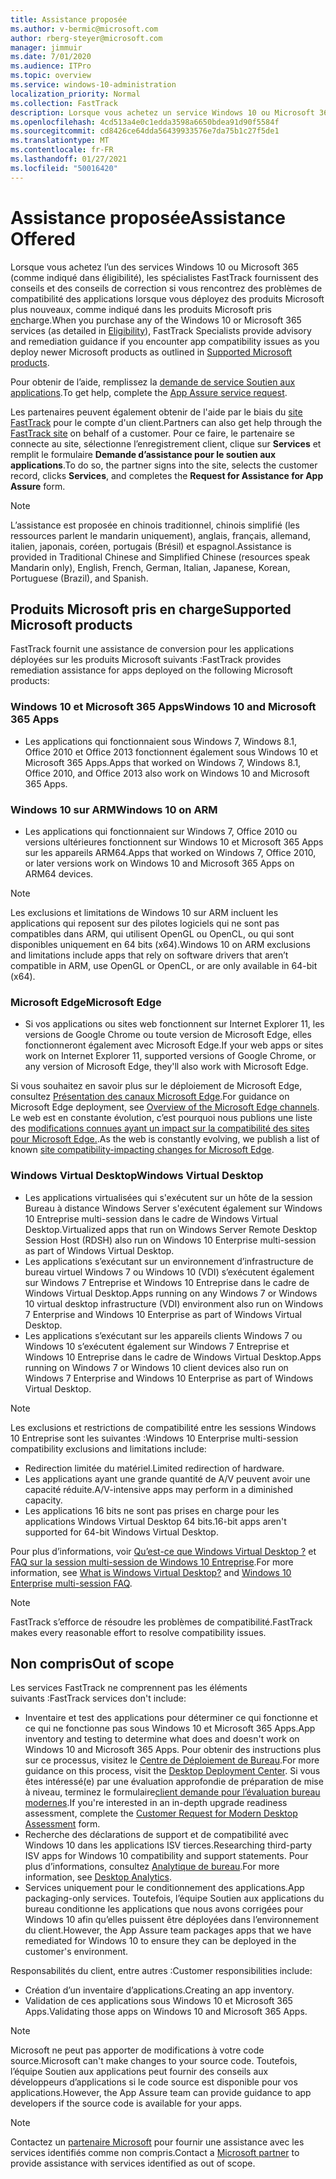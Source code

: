 ```yaml
---
title: Assistance proposée
ms.author: v-bermic@microsoft.com
author: rberg-steyer@microsoft.com
manager: jimmuir
ms.date: 7/01/2020
ms.audience: ITPro
ms.topic: overview
ms.service: windows-10-administration
localization_priority: Normal
ms.collection: FastTrack
description: Lorsque vous achetez un service Windows 10 ou Microsoft 365, des spécialistes FastTrack vous fournissent des conseils et des instructions afin de le déployer vers Windows 10 et Microsoft 365 Apps et de rester à jour sans frais supplémentaires (avec un abonnement éligible).
ms.openlocfilehash: 4cd513a4e0c1edda3598a6650bdea91d90f5584f
ms.sourcegitcommit: cd8426ce64dda56439933576e7da75b1c27f5de1
ms.translationtype: MT
ms.contentlocale: fr-FR
ms.lasthandoff: 01/27/2021
ms.locfileid: "50016420"
---
```

# <a name="assistance-offered"></a><span data-ttu-id="fac1e-103">Assistance proposée</span><span class="sxs-lookup"><span data-stu-id="fac1e-103">Assistance Offered</span></span>  

<span data-ttu-id="fac1e-104">Lorsque vous achetez l’un des services Windows 10 ou [](eligibility.md)Microsoft 365 (comme indiqué dans éligibilité), les spécialistes FastTrack fournissent des conseils et des conseils de correction si vous rencontrez des problèmes de compatibilité des applications lorsque vous déployez des produits Microsoft plus nouveaux, comme indiqué dans les produits Microsoft pris [en](#supported-microsoft-products)charge.</span><span class="sxs-lookup"><span data-stu-id="fac1e-104">When you purchase any of the Windows 10 or Microsoft 365 services (as detailed in [Eligibility](eligibility.md)), FastTrack Specialists provide advisory and remediation guidance if you encounter app compatibility issues as you deploy newer Microsoft products as outlined in [Supported Microsoft products](#supported-microsoft-products).</span></span>

<span data-ttu-id="fac1e-105">Pour obtenir de l’aide, remplissez la [demande de service Soutien aux applications](https://go.microsoft.com/fwlink/?linkid=2022721).</span><span class="sxs-lookup"><span data-stu-id="fac1e-105">To get help, complete the [App Assure service request](https://go.microsoft.com/fwlink/?linkid=2022721).</span></span>

<span data-ttu-id="fac1e-106">Les partenaires peuvent également obtenir de l'aide par le biais du [site FastTrack](https://go.microsoft.com/fwlink/?linkid=780698) pour le compte d'un client.</span><span class="sxs-lookup"><span data-stu-id="fac1e-106">Partners can also get help through the [FastTrack site](https://go.microsoft.com/fwlink/?linkid=780698) on behalf of a customer.</span></span> <span data-ttu-id="fac1e-107">Pour ce faire, le partenaire se connecte au site, sélectionne l’enregistrement client, clique sur **Services** et remplit le formulaire **Demande d’assistance pour le soutien aux applications**.</span><span class="sxs-lookup"><span data-stu-id="fac1e-107">To do so, the partner signs into the site, selects the customer record, clicks **Services**, and completes the **Request for Assistance for App Assure** form.</span></span>

> [!NOTE]
> <span data-ttu-id="fac1e-108">L’assistance est proposée en chinois traditionnel, chinois simplifié (les ressources parlent le mandarin uniquement), anglais, français, allemand, italien, japonais, coréen, portugais (Brésil) et espagnol.</span><span class="sxs-lookup"><span data-stu-id="fac1e-108">Assistance is provided in Traditional Chinese and Simplified Chinese (resources speak Mandarin only), English, French, German, Italian, Japanese, Korean, Portuguese (Brazil), and Spanish.</span></span> 

## <a name="supported-microsoft-products"></a><span data-ttu-id="fac1e-109">Produits Microsoft pris en charge</span><span class="sxs-lookup"><span data-stu-id="fac1e-109">Supported Microsoft products</span></span>

<span data-ttu-id="fac1e-110">FastTrack fournit une assistance de conversion pour les applications déployées sur les produits Microsoft suivants :</span><span class="sxs-lookup"><span data-stu-id="fac1e-110">FastTrack provides remediation assistance for apps deployed on the following Microsoft products:</span></span>

### <a name="windows-10-and-microsoft-365-apps"></a><span data-ttu-id="fac1e-111">Windows 10 et Microsoft 365 Apps</span><span class="sxs-lookup"><span data-stu-id="fac1e-111">Windows 10 and Microsoft 365 Apps</span></span>

- <span data-ttu-id="fac1e-112">Les applications qui fonctionnaient sous Windows 7, Windows 8.1, Office 2010 et Office 2013 fonctionnent également sous Windows 10 et Microsoft 365 Apps.</span><span class="sxs-lookup"><span data-stu-id="fac1e-112">Apps that worked on Windows 7, Windows 8.1, Office 2010, and Office 2013 also work on Windows 10 and Microsoft 365 Apps.</span></span>

### <a name="windows-10-on-arm"></a><span data-ttu-id="fac1e-113">Windows 10 sur ARM</span><span class="sxs-lookup"><span data-stu-id="fac1e-113">Windows 10 on ARM</span></span>

- <span data-ttu-id="fac1e-114">Les applications qui fonctionnaient sur Windows 7, Office 2010 ou versions ultérieures fonctionnent sur Windows 10 et Microsoft 365 Apps sur les appareils ARM64.</span><span class="sxs-lookup"><span data-stu-id="fac1e-114">Apps that worked on Windows 7, Office 2010, or later versions  work on Windows 10 and Microsoft 365 Apps on ARM64 devices.</span></span>

> [!NOTE]
> <span data-ttu-id="fac1e-115">Les exclusions et limitations de Windows 10 sur ARM incluent les applications qui reposent sur des pilotes logiciels qui ne sont pas compatibles dans ARM, qui utilisent OpenGL ou OpenCL, ou qui sont disponibles uniquement en 64 bits (x64).</span><span class="sxs-lookup"><span data-stu-id="fac1e-115">Windows 10 on ARM exclusions and limitations include apps that rely on software drivers that aren’t compatible in ARM, use OpenGL or OpenCL, or are only available in 64-bit (x64).</span></span>

### <a name="microsoft-edge"></a><span data-ttu-id="fac1e-116">Microsoft Edge</span><span class="sxs-lookup"><span data-stu-id="fac1e-116">Microsoft Edge</span></span>

- <span data-ttu-id="fac1e-117">Si vos applications ou sites web fonctionnent sur Internet Explorer 11, les versions de Google Chrome ou toute version de Microsoft Edge, elles fonctionneront également avec Microsoft Edge.</span><span class="sxs-lookup"><span data-stu-id="fac1e-117">If your web apps or sites work on Internet Explorer 11, supported versions of Google Chrome, or any version of Microsoft Edge, they'll also work with Microsoft Edge.</span></span>

<span data-ttu-id="fac1e-118">Si vous souhaitez en savoir plus sur le déploiement de Microsoft Edge, consultez [Présentation des canaux Microsoft Edge](https://docs.microsoft.com/DeployEdge/microsoft-edge-channels).</span><span class="sxs-lookup"><span data-stu-id="fac1e-118">For guidance on Microsoft Edge deployment, see [Overview of the Microsoft Edge channels](https://docs.microsoft.com/DeployEdge/microsoft-edge-channels).</span></span> <span data-ttu-id="fac1e-119">Le web est en constante évolution, c’est pourquoi nous publions une liste des [ modifications connues ayant un impact sur la compatibilité des sites pour Microsoft Edge.](https://docs.microsoft.com/microsoft-edge/web-platform/site-impacting-changes).</span><span class="sxs-lookup"><span data-stu-id="fac1e-119">As the web is constantly evolving, we publish a list of known [site compatibility-impacting changes for Microsoft Edge](https://docs.microsoft.com/microsoft-edge/web-platform/site-impacting-changes).</span></span>

### <a name="windows-virtual-desktop"></a><span data-ttu-id="fac1e-120">Windows Virtual Desktop</span><span class="sxs-lookup"><span data-stu-id="fac1e-120">Windows Virtual Desktop</span></span>

- <span data-ttu-id="fac1e-121">Les applications virtualisées qui s'exécutent sur un hôte de la session Bureau à distance Windows Server s'exécutent également sur Windows 10 Entreprise multi-session dans le cadre de Windows Virtual Desktop.</span><span class="sxs-lookup"><span data-stu-id="fac1e-121">Virtualized apps that run on Windows Server Remote Desktop Session Host (RDSH) also run on Windows 10 Enterprise multi-session as part of Windows Virtual Desktop.</span></span>
- <span data-ttu-id="fac1e-122">Les applications s’exécutant sur un environnement d’infrastructure de bureau virtuel Windows 7 ou Windows 10 (VDI) s’exécutent également sur Windows 7 Entreprise et Windows 10 Entreprise dans le cadre de Windows Virtual Desktop.</span><span class="sxs-lookup"><span data-stu-id="fac1e-122">Apps running on any Windows 7 or Windows 10 virtual desktop infrastructure (VDI) environment also run on Windows 7 Enterprise and Windows 10 Enterprise as part of Windows Virtual Desktop.</span></span>
- <span data-ttu-id="fac1e-123">Les applications s’exécutant sur les appareils clients Windows 7 ou Windows 10 s’exécutent également sur Windows 7 Entreprise et Windows 10 Entreprise dans le cadre de Windows Virtual Desktop.</span><span class="sxs-lookup"><span data-stu-id="fac1e-123">Apps running on Windows 7 or Windows 10 client devices also run on Windows 7 Enterprise and Windows 10 Enterprise as part of Windows Virtual Desktop.</span></span>

> [!NOTE]
> <span data-ttu-id="fac1e-124">Les exclusions et restrictions de compatibilité entre les sessions Windows 10 Entreprise sont les suivantes :</span><span class="sxs-lookup"><span data-stu-id="fac1e-124">Windows 10 Enterprise multi-session compatibility exclusions and limitations include:</span></span> 
> - <span data-ttu-id="fac1e-125">Redirection limitée du matériel.</span><span class="sxs-lookup"><span data-stu-id="fac1e-125">Limited redirection of hardware.</span></span>
> - <span data-ttu-id="fac1e-126">Les applications ayant une grande quantité de A/V peuvent avoir une capacité réduite.</span><span class="sxs-lookup"><span data-stu-id="fac1e-126">A/V-intensive apps may perform in a diminished capacity.</span></span>
> - <span data-ttu-id="fac1e-127">Les applications 16 bits ne sont pas prises en charge pour les applications Windows Virtual Desktop 64 bits.</span><span class="sxs-lookup"><span data-stu-id="fac1e-127">16-bit apps aren't supported for 64-bit Windows Virtual Desktop.</span></span>

<span data-ttu-id="fac1e-128">Pour plus d’informations, voir [Qu’est-ce que Windows Virtual Desktop ?](https://docs.microsoft.com/azure/virtual-desktop/overview) et [FAQ sur la session multi-session de Windows 10 Entreprise](https://docs.microsoft.com/azure/virtual-desktop/windows-10-multisession-faq).</span><span class="sxs-lookup"><span data-stu-id="fac1e-128">For more information, see [What is Windows Virtual Desktop?](https://docs.microsoft.com/azure/virtual-desktop/overview) and [Windows 10 Enterprise multi-session FAQ](https://docs.microsoft.com/azure/virtual-desktop/windows-10-multisession-faq).</span></span>

> [!NOTE]
> <span data-ttu-id="fac1e-129">FastTrack s’efforce de résoudre les problèmes de compatibilité.</span><span class="sxs-lookup"><span data-stu-id="fac1e-129">FastTrack makes every reasonable effort to resolve compatibility issues.</span></span> 

## <a name="out-of-scope"></a><span data-ttu-id="fac1e-130">Non compris</span><span class="sxs-lookup"><span data-stu-id="fac1e-130">Out of scope</span></span>

<span data-ttu-id="fac1e-131">Les services FastTrack ne comprennent pas les éléments suivants :</span><span class="sxs-lookup"><span data-stu-id="fac1e-131">FastTrack services don't include:</span></span>
- <span data-ttu-id="fac1e-132">Inventaire et test des applications pour déterminer ce qui fonctionne et ce qui ne fonctionne pas sous Windows 10 et Microsoft 365 Apps.</span><span class="sxs-lookup"><span data-stu-id="fac1e-132">App inventory and testing to determine what does and doesn't work on Windows 10 and Microsoft 365 Apps.</span></span> <span data-ttu-id="fac1e-133">Pour obtenir des instructions plus sur ce processus, visitez le [Centre de Déploiement de Bureau](https://go.microsoft.com/fwlink/?linkid=2080140).</span><span class="sxs-lookup"><span data-stu-id="fac1e-133">For more guidance on this process, visit the [Desktop Deployment Center](https://go.microsoft.com/fwlink/?linkid=2080140).</span></span> <span data-ttu-id="fac1e-134">Si vous êtes intéressé(e) par une évaluation approfondie de préparation de mise à niveau, terminez le formulaire[client demande pour l’évaluation bureau modernes](https://go.microsoft.com/fwlink/?linkid=2053818).</span><span class="sxs-lookup"><span data-stu-id="fac1e-134">If you're interested in an in-depth upgrade readiness assessment, complete the [Customer Request for Modern Desktop Assessment](https://go.microsoft.com/fwlink/?linkid=2053818) form.</span></span>
- <span data-ttu-id="fac1e-135">Recherche des déclarations de support et de compatibilité avec Windows 10 dans les applications ISV tierces.</span><span class="sxs-lookup"><span data-stu-id="fac1e-135">Researching third-party ISV apps for Windows 10 compatibility and support statements.</span></span> <span data-ttu-id="fac1e-136">Pour plus d’informations, consultez [Analytique de bureau](https://docs.microsoft.com/sccm/desktop-analytics/overview).</span><span class="sxs-lookup"><span data-stu-id="fac1e-136">For more information, see [Desktop Analytics](https://docs.microsoft.com/sccm/desktop-analytics/overview).</span></span>
- <span data-ttu-id="fac1e-137">Services uniquement pour le conditionnement des applications.</span><span class="sxs-lookup"><span data-stu-id="fac1e-137">App packaging-only services.</span></span> <span data-ttu-id="fac1e-138">Toutefois, l’équipe Soutien aux applications du bureau conditionne les applications que nous avons corrigées pour Windows 10 afin qu’elles puissent être déployées dans l’environnement du client.</span><span class="sxs-lookup"><span data-stu-id="fac1e-138">However, the App Assure team packages apps that we have remediated for Windows 10 to ensure they can be deployed in the customer's environment.</span></span>

<span data-ttu-id="fac1e-139">Responsabilités du client, entre autres :</span><span class="sxs-lookup"><span data-stu-id="fac1e-139">Customer responsibilities include:</span></span>
- <span data-ttu-id="fac1e-140">Création d’un inventaire d’applications.</span><span class="sxs-lookup"><span data-stu-id="fac1e-140">Creating an app inventory.</span></span>
- <span data-ttu-id="fac1e-141">Validation de ces applications sous Windows 10 et Microsoft 365 Apps.</span><span class="sxs-lookup"><span data-stu-id="fac1e-141">Validating those apps on Windows 10 and Microsoft 365 Apps.</span></span>

> [!NOTE]
> <span data-ttu-id="fac1e-142">Microsoft ne peut pas apporter de modifications à votre code source.</span><span class="sxs-lookup"><span data-stu-id="fac1e-142">Microsoft can't make changes to your source code.</span></span> <span data-ttu-id="fac1e-143">Toutefois, l’équipe Soutien aux applications peut fournir des conseils aux développeurs d’applications si le code source est disponible pour vos applications.</span><span class="sxs-lookup"><span data-stu-id="fac1e-143">However, the App Assure team can provide guidance to app developers if the source code is available for your apps.</span></span>

> [!NOTE]
> <span data-ttu-id="fac1e-144">Contactez un [partenaire Microsoft](https://go.microsoft.com/fwlink/?linkid=2080150) pour fournir une assistance avec les services identifiés comme non compris.</span><span class="sxs-lookup"><span data-stu-id="fac1e-144">Contact a [Microsoft partner](https://go.microsoft.com/fwlink/?linkid=2080150) to provide assistance with services identified as out of scope.</span></span>


